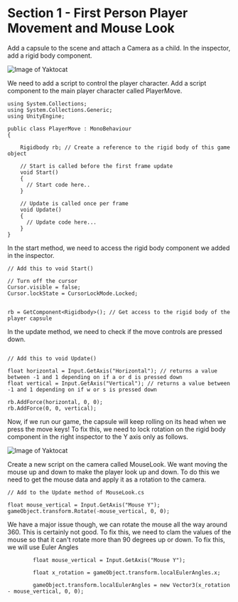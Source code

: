 # Section 1 - First Person Player Movement and Mouse Look 

Add a capsule to the scene and attach a Camera as a child. In the inspector, add a rigid body component.

![Image of Yaktocat](https://i.imgur.com/sueh0nH.png)

We need to add a script to control the player character. Add a script component to the main player character called PlayerMove.

```
using System.Collections;
using System.Collections.Generic;
using UnityEngine;

public class PlayerMove : MonoBehaviour
{

    Rigidbody rb; // Create a reference to the rigid body of this game object

    // Start is called before the first frame update
    void Start()
    { 
      // Start code here..
    }

    // Update is called once per frame
    void Update()
    {
      // Update code here...
    }
}
```

In the start method, we need to access the rigid body component we added in the inspector. 

```
// Add this to void Start()

// Turn off the cursor
Cursor.visible = false;
Cursor.lockState = CursorLockMode.Locked;


rb = GetComponent<Rigidbody>(); // Get access to the rigid body of the player capsule
```

In the update method, we need to check if the move controls are pressed down.

```

// Add this to void Update()

float horizontal = Input.GetAxis("Horizontal"); // returns a value between -1 and 1 depending on if a or d is pressed down
float vertical = Input.GetAxis("Vertical"); // returns a value between -1 and 1 depending on if w or s is pressed down

rb.AddForce(horizontal, 0, 0);
rb.AddForce(0, 0, vertical);
```

Now, if we run our game, the capsule will keep rolling on its head when we press the move keys! To fix this, we need to lock rotation on the rigid body component in the right inspector to the Y axis only as follows.


![Image of Yaktocat](https://i.imgur.com/SQmQc83.png)

Create a new script on the camera called MouseLook. We want moving the mouse up and down to make the player look up and down. To do this we need to get the mouse data and apply it as a rotation to the camera. 


```
// Add to the Update method of MouseLook.cs

float mouse_vertical = Input.GetAxis("Mouse Y");
gameObject.transform.Rotate(-mouse_vertical, 0, 0);

```

We have a major issue though, we can rotate the mouse all the way around 360. This is certainly not good. To fix this, we need to clam the values of the mouse so that it can't rotate more than 90 degrees up or down. To fix this, we will use Euler Angles

```
        float mouse_vertical = Input.GetAxis("Mouse Y");

        float x_rotation = gameObject.transform.localEulerAngles.x;

        gameObject.transform.localEulerAngles = new Vector3(x_rotation - mouse_vertical, 0, 0);
```


